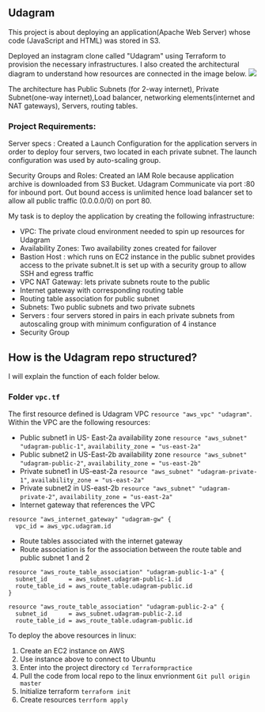 **Udagram**
---

This project is about deploying an application(Apache Web Server) whose code (JavaScript and HTML) was stored in S3.

Deployed an instagram clone called "Udagram" using Terraform to provision the necessary infrastructures. I also created the architectural diagram to understand how resources are connected in the image below.
![](https://github.com/ibejalon/Terraformpractice/blob/master/Udagram/images/Udagram_architecture.jpeg)


The architecture has Public Subnets (for 2-way internet), Private Subnet(one-way internet),Load balancer, networking elements(internet and NAT gateways), Servers, routing tables.

### Project Requirements:

Server specs : Created a Launch Configuration for the application servers in order to deploy four servers, two located in each private subnet. The launch configuration was used by auto-scaling group.

Security Groups and Roles: Created an IAM Role because application archive is downloaded from S3 Bucket. Udagram Communicate via port :80 for inbound port. Out bound access is unlimited hence load balancer set to allow all public traffic (0.0.0.0/0) on port 80. 

My task is to deploy the application by creating the following  infrastructure:

- VPC: The private cloud environment needed to spin up resources for Udagram
- Availability Zones: Two availability zones created for failover
- Bastion Host : which runs on EC2 instance in the public subnet provides access to the private subnet.It is set up with a security group to allow SSH and egress traffic
- VPC NAT Gateway: lets private subnets route to the public
- Internet gateway with corresponding routing table
- Routing table association for public subnet
- Subnets: Two public subnets and two private subnets
- Servers : four servers stored in pairs in each private subnets from autoscaling group with minimum configuration of 4 instance
- Security Group 

## How is the Udagram repo structured?
I will explain the function of each folder below.

### Folder `vpc.tf`
The first resource defined is Udagram VPC `resource "aws_vpc" "udagram"`.
Within the VPC are the following resources:
- Public subnet1 in US- East-2a availability zone ```resource "aws_subnet" "udagram-public-1"```, `availability_zone = "us-east-2a"`
- Public subnet2 in US-East-2b availability zone ```resource "aws_subnet" "udagram-public-2"```, `availability_zone = "us-east-2b"`
- Private subnet1 in US-east-2a `resource "aws_subnet" "udagram-private-1"`, `availability_zone = "us-east-2a"`
- Private subnet2 in US-east-2b `resource "aws_subnet" "udagram-private-2"`, `availability_zone = "us-east-2a"`
- Internet gateway that references the VPC
```
resource "aws_internet_gateway" "udagram-gw" {
  vpc_id = aws_vpc.udagram.id
  ```
  - Route tables associated with the internet gateway
  - Route association is for the association between the route table and public subnet 1 and 2
```
resource "aws_route_table_association" "udagram-public-1-a" {
  subnet_id      = aws_subnet.udagram-public-1.id
  route_table_id = aws_route_table.udagram-public.id
}

resource "aws_route_table_association" "udagram-public-2-a" {
  subnet_id      = aws_subnet.udagram-public-2.id
  route_table_id = aws_route_table.udagram-public.id
```
To deploy the above resources in linux:
1. Create an EC2 instance on AWS
2. Use instance above to connect to Ubuntu
3. Enter into the project directory `cd Terraformpractice`
4. Pull the code from local repo to the linux envrionment `Git pull origin master`
5. Initialize terraform `terraform init`
6. Create resources `terrform apply`
